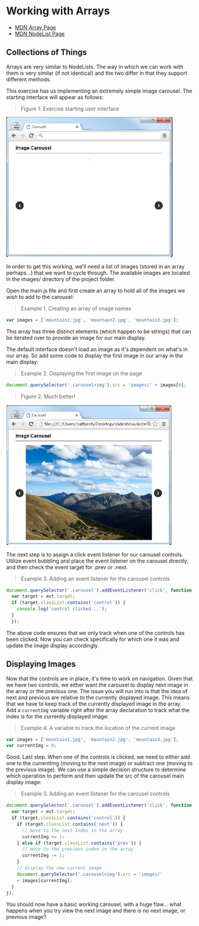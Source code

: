 # Working with Arrays

- [MDN Array Page](https://developer.mozilla.org/en-US/docs/Web/JavaScript/Reference/Global_Objects/Array) 
- [MDN NodeList Page](https://developer.mozilla.org/en-US/docs/Web/API/NodeList) 

## Collections of Things

Arrays are very similar to NodeLists. The way in which we can work with them is very similar (if not identical) and the two differ in that they support different methods.

This exercise has us implementing an extremely simple image carousel. The starting interface will appear as follows:

> Figure 1. Exercise starting user interface

![](imagesreadme/fig.1.png)

In order to get this working, we'll need a list of images (stored in an array perhaps…) that we want to cycle through. The available images are located in the images/ directory of the project folder.

Open the main.js file and first create an array to hold all of the images we wish to add to the carousel:

> Example 1. Creating an array of image names

```js
var images = ['mountain1.jpg', 'mountain2.jpg', 'mountain3.jpg'];
```

This array has three distinct elements (which happen to be strings) that can be iterated over to provide an image for our main display.

The default interface doesn't load an image as it's dependent on what's in our array. So add some code to display the first image in our array in the main display:

> Example 2. Displaying the first image on the page

```js
document.querySelector('.carousel>img').src = 'images/' + images[0];
```

> Figure 2. Much better!

![](imagesreadme/fig.2.png)

The next step is to assign a click event listener for our carousel controls. Utilize event bubbling and place the event listener on the carousel directly, and then check the event target for .prev or .next.

> Example 3. Adding an event listener for the carousel controls

```js
document.querySelector('.carousel').addEventListener('click', function (evt){
  var target = evt.target;
  if (target.classList.contains('control')) {
    console.log('control clicked...');
  }
  });
```

The above code ensures that we only track when one of the controls has been clicked. Now you can check specifically for which one it was and update the image display accordingly.

## Displaying Images

Now that the controls are in place, it's time to work on navigation. Given that we have two controls, we either want the carousel to display next image in the array or the previous one. The issue you will run into is that the idea of next and previous are relative to the currently displayed image. This means that we have to keep track of the currently displayed image in the array. Add a `currentImg` variable right after the array declaration to track what the index is for the currently displayed image:

> Example 4. A variable to track the location of the current image

```js
var images = ['mountain1.jpg', 'mountain2.jpg', 'mountain3.jpg'];
var currentImg = 0;
```

Good. Last step. When one of the controls is clicked, we need to either add one to the currentImg (moving to the next image) or subtract one (moving to the previous image). We can use a simple decision structure to determine which operation to perform and then update the src of the carousel main display image:

> Example 3. Adding an event listener for the carousel controls

```js
document.querySelector('.carousel').addEventListener('click', function (evt){
  var target = evt.target;
  if (target.classList.contains('control')) {
    if (target.classList.contains('next')) {
      // move to the next index in the array
      currentImg += 1;
    } else if (target.classList.contains('prev')) {
      // move to the previous index in the array
      currentImg -= 1;
    }
    // display the new current image
    document.querySelector('.carousel>img').src = 'images/'
    + images[currentImg];
  }
});
```

You should now have a basic working carousel, with a huge flaw… what happens when you try view the next image and there is no next image, or previous image?
